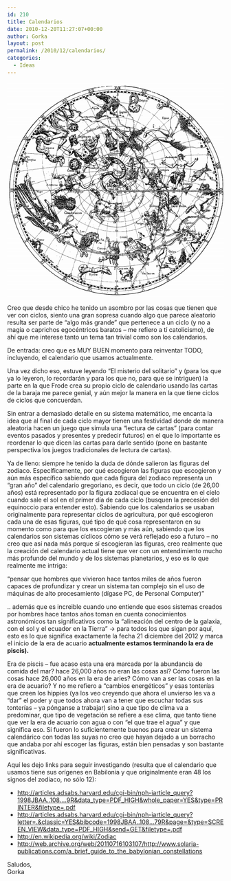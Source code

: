 ```yaml
---
id: 210
title: Calendarios
date: 2010-12-20T11:27:07+00:00
author: Gorka
layout: post
permalink: /2010/12/calendarios/
categories:
  - Ideas
---
```

<img style="margin: auto;" src="/wp-content/uploads/2010/12/calendario-48-simbolos-zodiaco.png" alt="Calendarios" />

Creo que desde chico he tenido un asombro por las cosas que tienen que ver con ciclos, siento una gran sopresa cuando algo que parece aleatorio resulta ser parte de “algo más grande” que pertenece a un ciclo (y no a magia o caprichos egocéntricos baratos – me refiero a tí catolicismo), de ahí que me interese tanto un tema tan trivial como son los calendarios.

De entrada: creo que es MUY BUEN momento para reinventar TODO, incluyendo, el calendario que usamos actualmente.

Una vez dicho eso, estuve leyendo “El misterio del solitario” y (para los que ya lo leyeron, lo recordarán y para los que no, para que se intriguen) la parte en la que Frode crea su propio ciclo de calendario usando las cartas de la baraja me parece genial, y aún mejor la manera en la que tiene ciclos de ciclos que concuerdan.

Sin entrar a demasiado detalle en su sistema matemático, me encanta la idea que al final de cada ciclo mayor tienen una festividad donde de manera aleatoria hacen un juego que simula una “lectura de cartas” (para contar eventos pasados y presentes y predecir futuros) en el que lo importante es reordenar lo que dicen las cartas para darle sentido (pone en bastante perspectiva los juegos tradicionales de lectura de cartas).

Ya de lleno: siempre he tenido la duda de dónde salieron las figuras del zodiaco. Específicamente, por qué escogieron las figuras que escogieron y aún más específico sabiendo que cada figura del zodiaco representa un “gran año” del calendario gregoriano, es decir, que todo un ciclo (de 26,00 años) está representado por la figura zodiacal que se encuentra en el cielo cuando sale el sol en el primer día de cada ciclo (busquen la precesión del equinoccio para entender esto). Sabiendo que los calendarios se usaban originalmente para representar ciclos de agricultura, por qué escogieron cada una de esas figuras, qué tipo de qué cosa representaron en su momento como para que los escogieran y más aún, sabiendo que los calendarios son sistemas cíclicos cómo se verá reflejado eso a futuro – no creo que así nada más porque sí escogieran las figuras, creo realmente que la creación del calendario actual tiene que ver con un entendimiento mucho más profundo del mundo y de los sistemas planetarios, y eso es lo que realmente me intriga:

“pensar que hombres que vivieron hace tantos miles de años fueron capaces de profundizar y crear un sistema tan complejo sin el uso de máquinas de alto procesamiento (dígase PC, de Personal Computer)”

.. además que es increible cuando uno entiende que esos sistemas creados por hombres hace tantos años toman en cuenta conocimientos astronómicos tan significativos como la “alineación del centro de la galaxia, con el sol y el ecuador en la Tierra” -> para todos los que sigan por aquí, esto es lo que significa exactamente la fecha 21 diciembre del 2012 y marca el inicio de la era de acuario **actualmente estamos terminando la era de piscis).**

Era de piscis – fue acaso esta una era marcada por la abundancia de comida del mar? hace 26,000 años no eran las cosas así? Cómo fueron las cosas hace 26,000 años en la era de aries? Cómo van a ser las cosas en la era de acuario? Y no me refiero a “cambios energéticos” y esas tonterías que creen los hippies (ya los veo creyendo que ahora el unvierso les va a “dar” el poder y que todos ahora van a tener que escuchar todas sus tonterías – ya pónganse a trabajar) sino a que tipo de clima va a predominar, que tipo de vegetación se refiere a ese clima, que tanto tiene que ver la era de acuario con agua o con “el que trae el agua” y que significa eso. Si fueron lo suficientemente buenos para crear un sistema calendárico con todas las suyas no creo que hayan dejado a un borracho que andaba por ahí escoger las figuras, están bien pensadas y son bastante significativas.

Aquí les dejo links para seguir investigando (resulta que el calendario que usamos tiene sus orígenes en Babilonia y que originalmente eran 48 los signos del zodiaco, no sólo 12):

- http://articles.adsabs.harvard.edu/cgi-bin/nph-iarticle_query?1998JBAA..108....9R&data_type=PDF_HIGH&whole_paper=YES&type=PRINTER&filetype=.pdf
- http://articles.adsabs.harvard.edu/cgi-bin/nph-iarticle_query?letter=.&classic=YES&bibcode=1998JBAA..108...79R&page=&type=SCREEN_VIEW&data_type=PDF_HIGH&send=GET&filetype=.pdf
- http://en.wikipedia.org/wiki/Zodiac
- http://web.archive.org/web/20110716103107/http://www.solaria-publications.com/a_brief_guide_to_the_babylonian_constellations

Saludos,<br />
Gorka

